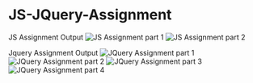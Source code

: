 # JS-JQuery-Assignment
JS Assignment Output
![JS Assignment part 1](https://user-images.githubusercontent.com/52791052/127426892-caa64b71-ef60-47fb-b32d-077e7899ea8c.PNG)
![JS Assignment part 2](https://user-images.githubusercontent.com/52791052/127426902-941698b6-b1ca-4619-a368-e5b4ce727c69.PNG)

Jquery Assignment Output
![JQuery Assignment part 1](https://user-images.githubusercontent.com/52791052/127426942-f5a44ed6-cc79-4e0d-8d86-cae3113e7bb3.PNG)
![JQuery Assignment part 2](https://user-images.githubusercontent.com/52791052/127426959-ad8215f7-d0ed-4d27-b1c7-6ed601b14a86.png)
![JQuery Assignment part 3](https://user-images.githubusercontent.com/52791052/127426968-6531fe5b-f7f8-430f-9205-eda430cbc77d.png)
![JQuery Assignment part 4](https://user-images.githubusercontent.com/52791052/127426978-489d9b9e-097a-429f-8417-7c304d9ac58b.png)

